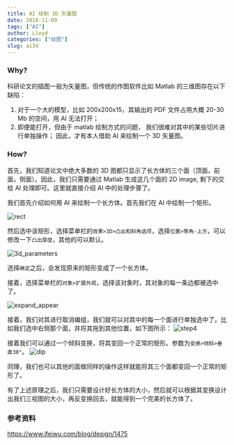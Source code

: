 ```yaml
---
title: AI 绘制 3D 矢量图
date: 2018-11-09
tags: ["AI"]
author: Lloyd
categories: ["绘图"]
slug: ai3d
---
```


### Why?
科研论文的插图一般为矢量图，但传统的作图软件比如 Matlab 的三维图存在以下缺陷：
1. 对于一个大的模型，比如 200x200x15，其输出的 PDF 文件占用大概 20-30 Mb 的空间，用 AI 无法打开；
2. 即便能打开，但由于 matlab 绘制方式的问题， 我们很难对其中的某些切片进行单独操作；
因此，才有本人借助 AI 来绘制一个 3D 矢量图。

### How?
首先，我们知道论文中绝大多数的 3D 图都只显示了长方体的三个面（顶面，前面，侧面）。因此，我们只需要通过 Matlab 生成这几个面的 2D image, 剩下的交给 AI 
处理即可。这里就直接介绍 AI 中的处理步骤了。

我们首先介绍如何用 AI 来绘制一个长方体。首先我们在 AI 中绘制一个矩形。

![rect](https://i.postimg.cc/JzpXSG00/rect.png)

然后选中该矩形，选择菜单栏的`效果>3D>凸出和斜角选项`，选择`位置>等角-上方`，可以
修改一下`凸出厚度`，其他的可以默认。

![3d_parameters](https://i.postimg.cc/4d9hKP5H/3d.png)

选择`确定`之后，会发现原来的矩形变成了一个长方体。

接着，选择菜单栏的`对象>扩展外观`，选择该对象时，其对象的每一条边都被选中了。

![expand_appear](https://i.postimg.cc/cLxYDQsP/expand-Appear.png)

接着，我们对其进行取消编组，我们就可以对其中的每一个面进行单独选中了。比如我们选中右侧那个面，并将其拖到其他位置，如下图所示：
![step4](https://i.postimg.cc/MGXBwqfD/step4.png)



接着我们可以通过一个倾斜变换，将其变回一个正常的矩形。参数为`变换>倾斜>垂直30°`。
![dip](https://i.postimg.cc/nL5Dcgvt/dip.png)




同理，我们也可以其他的面做同样的操作这样就能将其三个面都变回一个正常的矩形了。

有了上述原理之后，我们只需要设计好长方体的大小，然后就可以根据其变换设计出我们三视图的大小，再反变换回去，就能得到一个完美的长方体了。

### 参考资料
https://www.ifeiwu.com/blog/design/1475



